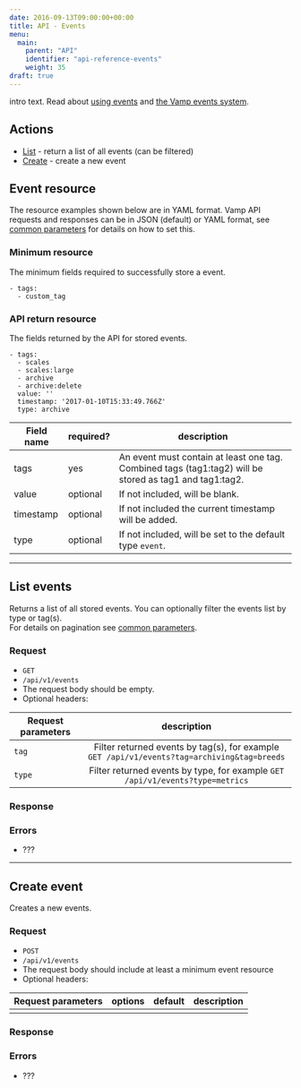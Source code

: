 ```yaml
---
date: 2016-09-13T09:00:00+00:00
title: API - Events
menu:
  main:
    parent: "API"
    identifier: "api-reference-events"
    weight: 35
draft: true
---
```

intro text. Read about [using events](documentation/using-vamp/events/) and [the Vamp events system](/documentation/tutorials/create-a-workflow/#the-vamp-events-system).

## Actions
 
 * [List](/documentation/api/v9.9.9/api-events/#list-events) - return a list of all events (can be filtered)
 * [Create](/documentation/api/v9.9.9/api-events/#create-event) - create a new event 

## Event resource
The resource examples shown below are in YAML format. Vamp API requests and responses can be in JSON (default) or YAML format, see [common parameters](/documentation/api/v9.9.9/api-common-parameters) for details on how to set this.

### Minimum resource
The minimum fields required to successfully store a event.

```
- tags:
  - custom_tag
```

### API return resource
The fields returned by the API for stored events.

```
- tags:
  - scales
  - scales:large
  - archive
  - archive:delete
  value: ''
  timestamp: '2017-01-10T15:33:49.766Z'
  type: archive
```

 Field name    |  required?  | description          
 --------------|---|-----------------
 tags |  yes  | An event must contain at least one tag. Combined tags (tag1:tag2) will be stored as tag1 and tag1:tag2. 
 value |  optional  | If not included, will be blank.
 timestamp |  optional  | If not included the current timestamp will be added.
 type |  optional  | If not included, will be set to the default type `event`.
  
---------------

## List events

Returns a list of all stored events.  You can optionally filter the events list by type or tag(s).  
For details on pagination see [common parameters](/documentation/api/v9.9.9/api-common-parameters).

### Request
* `GET`
* `/api/v1/events`
* The request body should be empty.
* Optional headers:

| Request parameters         | description       |
| ----------------- |:-----------------:|
| `tag` | Filter returned events by tag(s), for example `GET /api/v1/events?tag=archiving&tag=breeds` |  
| `type` | Filter returned events by type, for example `GET /api/v1/events?type=metrics` | 

### Response


### Errors
* ???

---------------

## Create event

Creates a new events. 

### Request
* `POST`
* `/api/v1/events`
* The request body should include at least a minimum event resource
* Optional headers:

| Request parameters         | options           | default          | description       |
| ----------------- |:-----------------:|:----------------:| -----------------:|
|  |  |  |  |

### Response


### Errors
* ???
